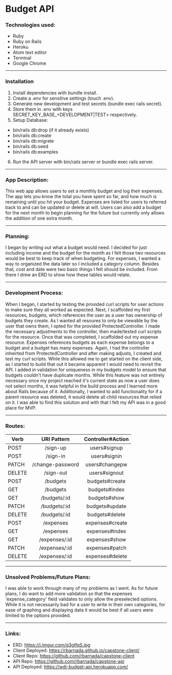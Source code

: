 # Budget API

### Technologies used:
- Ruby
- Ruby on Rails
- Heroku
- Atom text editor
- Terminal
- Google Chrome

---
### Installation
1. Install dependencies with bundle install.
2. Create a .env for sensitive settings (touch .env).
3. Generate new development and test secrets (bundle exec rails secret).
4. Store them in .env with keys SECRET_KEY_BASE_<DEVELOPMENT|TEST> respectively.
5. Setup Database:
  - bin/rails db:drop (if it already exists)
  - bin/rails db:create
  - bin/rails db:migrate
  - bin/rails db:seed
  - bin/rails db:examples
6. Run the API server with bin/rails server or bundle exec rails server.

---
### App Description:
This web app allows users to set a monthly budget and log their expenses. The app lets you know the total you have spent so far, and how much is remaining until you hit your budget. Expenses are listed for users to referred back to and can be updated or delete at will. Users can also add a budget for the next month to begin planning for the future but currently only allows the addition of one extra month.

---
### Planning:
I began by writing out what a budget would need. I decided for just including income and the budget for the month as I felt those two resources would be best to keep track of when budgeting. For expenses, I wanted a way to organized the data later so I included a category column. Besides that, cost and date were two basic things I felt should be included. From there I drew an ERD to show how these tables would relate. 

---
### Development Process:
When I began, I started by testing the provided curl scripts for user actions to make sure they all worked as expected. Next, I scaffolded my first resources, budgets, which references the user as a user has ownership of budgets they create. As I wanted all resoures to only be viewable by the user that owns them, I opted for the provided ProtectedController. I made the necessary adjustments to the controller, then made/tested curl scripts for the resource. Once that was completed, I scaffolded out my expense resource. Expenses references budgets as each expense belongs to a budget and a budget has many expenses. Again, I had the controller inheirted from ProtectedController and after making adjusts, I created and test my curl scripts. While this allowed me to get started on the client side, as I started to build that out it became apparent I would need to revisit the API. I added in validation for uniqueness in my budgets model to ensure that budgets couldn't have duplicate months. While this feature was not entirely necessary once my project reached it's current state as now a user does not select months, it was helpful in the build process and I learned more about Rails because of it. Additionally, I wanted to add functionality for if a parent resource was deleted, it would delete all child resources that relied on it. I was able to find this solution and with that I felt my API was in a good place for MVP.

---
### Routes:
| Verb   |    URI Pattern   | Controller#Action |
|--------|:----------------:|:-----------------:|
| POST   |     /sign-up     |    users#signup   |
| POST   |     /sign-in     |    users#signin   |
| PATCH  | /change-password |   users#changepw  |
| DELETE |     /sign-out    |   users#signout   |
| POST   |     /budgets     |   budgets#create  |
| GET    |     /budgets     |   budgets#index   |
| GET    |   /budgets/:id   |    budgets#show   |
| PATCH  |   /budgets/:id   |   budgets#update  |
| DELETE |   /budgets/:id   |   budgets#delete  |
| POST   |     /expenses    |  expenses#create  |
| GET    |     /expenses    |   expenses#index  |
| GET    |   /expenses/:id  |   expenses#show   |
| PATCH  |   /expenses/:id  |   expenses#patch  |
| DELETE |   /expenses/:id  |  expenses#delete  |

---
### Unsolved Problems/Future Plans:
I was able to work through many of my problems as I went. As for future plans, I do want to add more validation so that the expenses 'expense_category' field validates to only allow the preselected options. While it is not necessarily  bad for a user to write in their own categories, for ease of graphing and displaying data it would be best if all users were limited to the options provided.

---

### Links:
- ERD: https://i.imgur.com/q3gIfqS.jpg
- Client Deployed: https://rbarnada.github.io/capstone-client/
- Client Repo: https://github.com/rbarnada/capstone-client
- API Repo: https://github.com/rbarnada/capstone-api
- API Deployed: https://wdi-budget-api.herokuapp.com/

